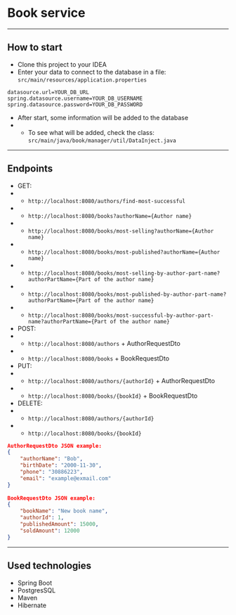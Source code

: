 # Book service
- --
## How to start
- Clone this project to your IDEA
- Enter your data to connect to the database in a file:
`src/main/resources/application.properties`
```properties
datasource.url=YOUR_DB_URL
spring.datasource.username=YOUR_DB_USERNAME
spring.datasource.password=YOUR_DB_PASSWORD
```
- After start, some information will be added to the database
- - To see what will be added, check the class: `src/main/java/book/manager/util/DataInject.java`
- --
## Endpoints
- GET: 
- - `http://localhost:8080/authors/find-most-successful`
- - `http://localhost:8080/books?authorName={Author name}`
- - `http://localhost:8080/books/most-selling?authorName={Author name}`
- - `http://localhost:8080/books/most-published?authorName={Author name}`
- - `http://localhost:8080/books/most-selling-by-author-part-name?authorPartName={Part of the author name}`
- - `http://localhost:8080/books/most-published-by-author-part-name?authorPartName={Part of the author name}`
- - `http://localhost:8080/books/most-successful-by-author-part-name?authorPartName={Part of the author name}`
- POST:
- - `http://localhost:8080/authors` + AuthorRequestDto
- - `http://localhost:8080/books` + BookRequestDto
- PUT:
- - `http://localhost:8080/authors/{authorId}` + AuthorRequestDto
- - `http://localhost:8080/books/{bookId}` + BookRequestDto
- DELETE:
- - `http://localhost:8080/authors/{authorId}`
- - `http://localhost:8080/books/{bookId}`
```json
AuthorRequestDto JSON example:
{
    "authorName": "Bob",
    "birthDate": "2000-11-30",
    "phone": "30886223",
    "email": "example@exmail.com"
}
        
BookRequestDto JSON example:
{
    "bookName": "New book name",
    "authorId": 1,
    "publishedAmount": 15000,
    "soldAmount": 12000
}

```
- --
## Used technologies
- Spring Boot
- PostgresSQL
- Maven
- Hibernate
